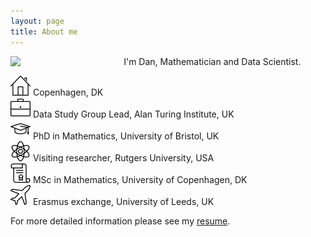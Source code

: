 ```yaml
---
layout: page
title: About me
---
```


<img align="left" src="{{ site.baseurl }}/img/2mt.jpg" style="width:30%; margin-right:30px">

I'm Dan, Mathematician and Data Scientist.

![alt](img/icon-home.png) Copenhagen, DK<br>
![alt](img/icon-briefcase.png) Data Study Group Lead, Alan Turing Institute, UK<br>
![alt](img/icon-student.png) PhD in Mathematics, University of Bristol, UK<br>
![alt](img/icon-physics.png) Visiting researcher, Rutgers University, USA<br>
![alt](img/icon-degree.png) MSc in Mathematics, University of Copenhagen, DK<br>
![alt](img/icon-airplane.png) Erasmus exchange, University of Leeds, UK<br>

For more detailed information please see my [resume](/img/resume.pdf).
